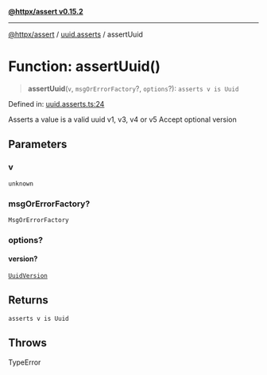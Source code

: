 [**@httpx/assert v0.15.2**](../../README.md)

***

[@httpx/assert](../../README.md) / [uuid.asserts](../README.md) / assertUuid

# Function: assertUuid()

> **assertUuid**(`v`, `msgOrErrorFactory`?, `options`?): `asserts v is Uuid`

Defined in: [uuid.asserts.ts:24](https://github.com/belgattitude/httpx/blob/68e7ebef40f7182365676b3a21f99e398b93dd78/packages/assert/src/uuid.asserts.ts#L24)

Asserts a value is a valid uuid v1, v3, v4 or v5
Accept optional version

## Parameters

### v

`unknown`

### msgOrErrorFactory?

`MsgOrErrorFactory`

### options?

#### version?

[`UuidVersion`](../../uuid.types/type-aliases/UuidVersion.md)

## Returns

`asserts v is Uuid`

## Throws

TypeError
